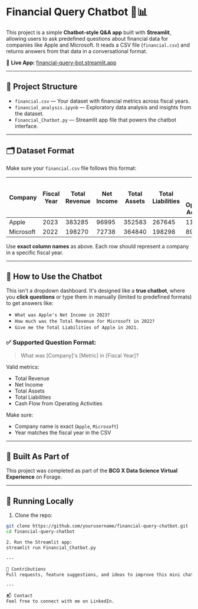 # Financial Query Chatbot 💬📊

This project is a simple **Chatbot-style Q&A app** built with **Streamlit**, allowing users to ask predefined questions about financial data for companies like Apple and Microsoft. It reads a CSV file (`financial.csv`) and returns answers from that data in a conversational format.

🔗 **Live App:** [financial-query-bot.streamlit.app](https://financial-query-bot.streamlit.app)

---

## 🔧 Project Structure

- `financial.csv` — Your dataset with financial metrics across fiscal years.
- `financial_analysis.ipynb` — Exploratory data analysis and insights from the dataset.
- `Financial_Chatbot.py` — Streamlit app file that powers the chatbot interface.

---

## 🗂️ Dataset Format

Make sure your `financial.csv` file follows this format:

| Company   | Fiscal Year | Total Revenue | Net Income | Total Assets | Total Liabilities | Cash Flow from Operating Activities |
|-----------|-------------|----------------|------------|---------------|--------------------|--------------------------------------|
| Apple     | 2023        | 383285         | 96995      | 352583        | 267645             | 110543                               |
| Microsoft | 2022        | 198270         | 72738      | 364840        | 198298             | 89034                                |

Use **exact column names** as above. Each row should represent a company in a specific fiscal year.

---

## 💬 How to Use the Chatbot

This isn't a dropdown dashboard. It's designed like a **true chatbot**, where you **click questions** or type them in manually (limited to predefined formats) to get answers like:

- `What was Apple's Net Income in 2023?`
- `How much was the Total Revenue for Microsoft in 2022?`
- `Give me the Total Liabilities of Apple in 2021.`

### ✅ Supported Question Format:
> What was [Company]'s [Metric] in [Fiscal Year]?

Valid metrics:
- Total Revenue  
- Net Income  
- Total Assets  
- Total Liabilities  
- Cash Flow from Operating Activities

Make sure:
- Company name is exact (`Apple`, `Microsoft`)
- Year matches the fiscal year in the CSV

---

## 🧠 Built As Part of

This project was completed as part of the **BCG X Data Science Virtual Experience** on Forage.

---

## 🚀 Running Locally

1. Clone the repo:
```bash
git clone https://github.com/yourusername/financial-query-chatbot.git
cd financial-query-chatbot

2. Run the Streamlit app:
streamlit run Financial_Chatbot.py

---

🤝 Contributions
Pull requests, feature suggestions, and ideas to improve this mini chatbot are always welcome!

---

📬 Contact
Feel free to connect with me on LinkedIn.



























